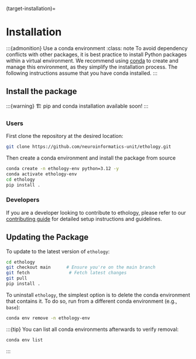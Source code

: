 (target-installation)=
# Installation

:::{admonition} Use a conda environment
:class: note
To avoid dependency conflicts with other packages, it is best practice to install Python packages within a virtual environment.
We recommend using [conda](conda:) to create and manage this environment, as they simplify the installation process.
The following instructions assume that you have conda installed.
:::

## Install the package

:::{warning}
🏗️ pip and conda installation available soon!
:::


### Users
First clone the repository at the desired location:

```bash
git clone https://github.com/neuroinformatics-unit/ethology.git
```

Then create a conda environment and install the package from source
```sh
conda create -n ethology-env python=3.12 -y
conda activate ethology-env
cd ethology
pip install .
```

### Developers
If you are a developer looking to contribute to ethology, please refer to our [contributing guide](community/contributing.rst) for detailed setup instructions and guidelines.

## Updating the Package

To update to the latest version of `ethology`:
```sh
cd ethology
git checkout main      # Ensure you're on the main branch
git fetch               # Fetch latest changes
git pull
pip install .
```

To uninstall `ethology`, the simplest option is to delete the conda environment that contains it. To do so, run from a different conda environment (e.g., `base`):
```sh
conda env remove -n ethology-env
```

:::{tip}
You can list all conda environments afterwards to verify removal:
```sh
conda env list
```
:::
